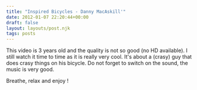 ```yaml
---
title: "Inspired Bicycles - Danny MacAskill'"
date: 2012-01-07 22:20:44+00:00
draft: false
layout: layouts/post.njk
tags: posts
---
```


This video is 3 years old and the quality is not so good (no HD available).
I still watch it time to time as it is really very cool.
It's about a (crasy) guy that does crasy things on his bicycle.
Do not forget to switch on the sound, the music is very good.


Breathe, relax and enjoy !


